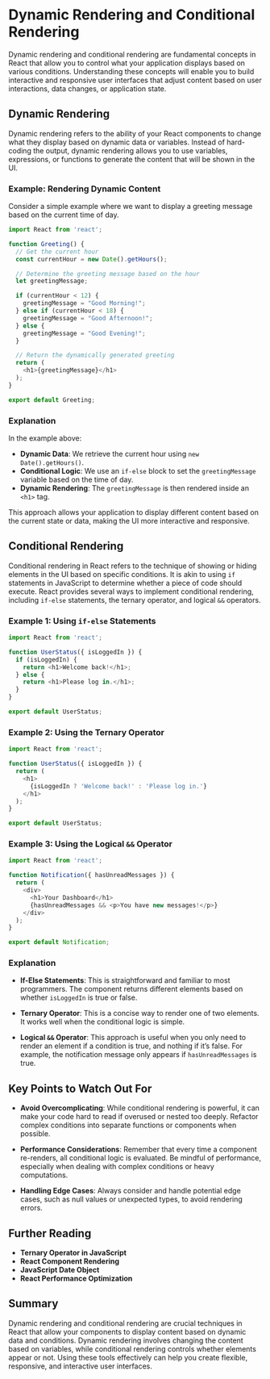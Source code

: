 # Dynamic Rendering and Conditional Rendering

Dynamic rendering and conditional rendering are fundamental concepts in React that allow you to control what your application displays based on various conditions. Understanding these concepts will enable you to build interactive and responsive user interfaces that adjust content based on user interactions, data changes, or application state.

## Dynamic Rendering

Dynamic rendering refers to the ability of your React components to change what they display based on dynamic data or variables. Instead of hard-coding the output, dynamic rendering allows you to use variables, expressions, or functions to generate the content that will be shown in the UI.

### Example: Rendering Dynamic Content

Consider a simple example where we want to display a greeting message based on the current time of day.

```javascript
import React from 'react';

function Greeting() {
  // Get the current hour
  const currentHour = new Date().getHours();

  // Determine the greeting message based on the hour
  let greetingMessage;

  if (currentHour < 12) {
    greetingMessage = "Good Morning!";
  } else if (currentHour < 18) {
    greetingMessage = "Good Afternoon!";
  } else {
    greetingMessage = "Good Evening!";
  }

  // Return the dynamically generated greeting
  return (
    <h1>{greetingMessage}</h1>
  );
}

export default Greeting;
```

### Explanation

In the example above:

- **Dynamic Data**: We retrieve the current hour using `new Date().getHours()`.
- **Conditional Logic**: We use an `if-else` block to set the `greetingMessage` variable based on the time of day.
- **Dynamic Rendering**: The `greetingMessage` is then rendered inside an `<h1>` tag.

This approach allows your application to display different content based on the current state or data, making the UI more interactive and responsive.

## Conditional Rendering

Conditional rendering in React refers to the technique of showing or hiding elements in the UI based on specific conditions. It is akin to using `if` statements in JavaScript to determine whether a piece of code should execute. React provides several ways to implement conditional rendering, including `if-else` statements, the ternary operator, and logical `&&` operators.

### Example 1: Using `if-else` Statements

```javascript
import React from 'react';

function UserStatus({ isLoggedIn }) {
  if (isLoggedIn) {
    return <h1>Welcome back!</h1>;
  } else {
    return <h1>Please log in.</h1>;
  }
}

export default UserStatus;
```

### Example 2: Using the Ternary Operator

```javascript
import React from 'react';

function UserStatus({ isLoggedIn }) {
  return (
    <h1>
      {isLoggedIn ? 'Welcome back!' : 'Please log in.'}
    </h1>
  );
}

export default UserStatus;
```

### Example 3: Using the Logical `&&` Operator

```javascript
import React from 'react';

function Notification({ hasUnreadMessages }) {
  return (
    <div>
      <h1>Your Dashboard</h1>
      {hasUnreadMessages && <p>You have new messages!</p>}
    </div>
  );
}

export default Notification;
```

### Explanation

- **If-Else Statements**: This is straightforward and familiar to most programmers. The component returns different elements based on whether `isLoggedIn` is true or false.
  
- **Ternary Operator**: This is a concise way to render one of two elements. It works well when the conditional logic is simple.

- **Logical `&&` Operator**: This approach is useful when you only need to render an element if a condition is true, and nothing if it’s false. For example, the notification message only appears if `hasUnreadMessages` is true.

## Key Points to Watch Out For

- **Avoid Overcomplicating**: While conditional rendering is powerful, it can make your code hard to read if overused or nested too deeply. Refactor complex conditions into separate functions or components when possible.

- **Performance Considerations**: Remember that every time a component re-renders, all conditional logic is evaluated. Be mindful of performance, especially when dealing with complex conditions or heavy computations.

- **Handling Edge Cases**: Always consider and handle potential edge cases, such as null values or unexpected types, to avoid rendering errors.

## Further Reading

- **Ternary Operator in JavaScript**
- **React Component Rendering**
- **JavaScript Date Object**
- **React Performance Optimization**

## Summary

Dynamic rendering and conditional rendering are crucial techniques in React that allow your components to display content based on dynamic data and conditions. Dynamic rendering involves changing the content based on variables, while conditional rendering controls whether elements appear or not. Using these tools effectively can help you create flexible, responsive, and interactive user interfaces.